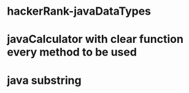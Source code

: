 # hackerRank-javaDataTypes
# javaCalculator with clear function every method to be used
#
# java substring 